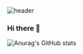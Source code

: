 ![header](https://capsule-render.vercel.app/api?type=waving&color=gradient&height=300&section=header&text=AN%20YERI&fontSize=90)
### Hi there 👋
![Anurag's GitHub stats](https://github-readme-stats.vercel.app/api?username=Anyeri&show_icons=true&theme=radical)
